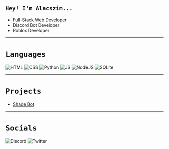 ## `Hey! I'm Alacszim...`

- Full-Stack Web Developer
- Discord Bot Developer
- Roblox Developer

<hr>

# `Languages`
![HTML](https://img.shields.io/badge/HTML5-E34F26?style=for-the-badge&logo=html5&logoColor=white)
![CSS](https://img.shields.io/badge/CSS3-1572B6?style=for-the-badge&logo=css3&logoColor=white)
![Python](https://img.shields.io/badge/Python-3776AB?style=for-the-badge&logo=python&logoColor=white)
![JS](https://img.shields.io/badge/JavaScript-F7DF1E?style=for-the-badge&logo=javascript&logoColor=black)
![NodeJS](https://img.shields.io/badge/Node.js-43853D?style=for-the-badge&logo=node.js&logoColor=white)
![SQLite](https://img.shields.io/badge/MySQL-00000F?style=for-the-badge&logo=mysql&logoColor=white)

<hr>

# `Projects`
- [Shade Bot](https://discord.gg/MJEJUn6ZPn)

<hr>

# `Socials`
![Discord](https://img.shields.io/static/v1?style=for-the-badge&message=Discord&color=5865F2&logo=Discord&logoColor=FFFFFF&label=Alacszim:5862)
![Twitter](https://img.shields.io/static/v1?style=for-the-badge&message=Twitter&color=1DA1F2&logo=Twitter&logoColor=FFFFFF&label=Alacszim)
